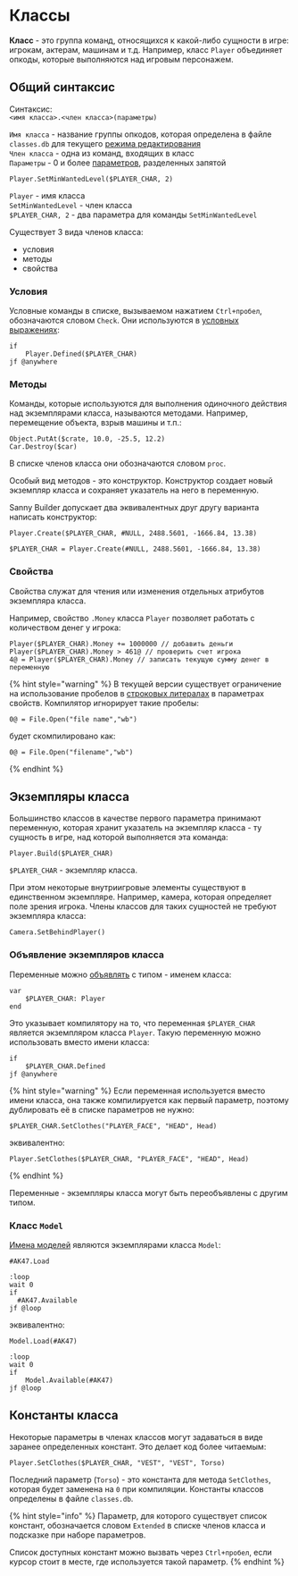 # Классы

**Класс** - это группа команд, относящихся к какой-либо сущности в игре: игрокам, актерам, машинам и т.д. Например, класс `Player` объединяет опкоды, которые выполняются над игровым персонажем.

## Общий синтаксис

Синтаксис:  
`<имя класса>.<член класса>(параметры)`

`Имя класса` - название группы опкодов, которая определена в файле `classes.db` для текущего [режима редактирования](../edit-modes.md)  
`Член класса` - одна из команд, входящих в класс  
`Параметры` - 0 и более [параметров](data-types.md), разделенных запятой

```text
Player.SetMinWantedLevel($PLAYER_CHAR, 2)
```

`Player` - имя класса  
`SetMinWantedLevel` - член класса   
`$PLAYER_CHAR, 2` - два параметра для команды `SetMinWantedLevel`

Существует 3 вида членов класса:

* условия
* методы
* свойства

### Условия 

Условные команды в списке, вызываемом нажатием `Ctrl+пробел`, обозначаются словом `Check`. Они используются в [условных выражениях](conditions.md):

```text
if
    Player.Defined($PLAYER_CHAR)
jf @anywhere
```

### Методы

Команды, которые используются для выполнения одиночного действия над экземплярами класса, называются методами. Например, перемещение объекта, взрыв машины и т.п.:

```text
Object.PutAt($crate, 10.0, -25.5, 12.2)
Car.Destroy($car)
```

В списке членов класса они обозначаются словом `proc`. 

Особый вид методов - это конструктор. Конструктор создает новый экземпляр класса и сохраняет указатель на него в переменную.

Sanny Builder допускает два эквивалентных друг другу варианта написать конструктор:

```text
Player.Create($PLAYER_CHAR, #NULL, 2488.5601, -1666.84, 13.38)
```

```text
$PLAYER_CHAR = Player.Create(#NULL, 2488.5601, -1666.84, 13.38)
```

### Свойства

Свойства служат для чтения или изменения отдельных атрибутов экземпляра класса.

Например, свойство `.Money` класса `Player` позволяет работать с количеством денег у игрока:

```text
Player($PLAYER_CHAR).Money += 1000000 // добавить деньги
Player($PLAYER_CHAR).Money > 461@ // проверить счет игрока
4@ = Player($PLAYER_CHAR).Money // записать текущую сумму денег в переменную
```

{% hint style="warning" %}
В текущей версии существует ограничение на использование пробелов в [строковых литералах](data-types.md#strokovye-literaly) в параметрах свойств. Компилятор игнорирует такие пробелы:

```text
0@ = File.Open("file name","wb")
```

будет скомпилировано как:

```text
0@ = File.Open("filename","wb")
```
{% endhint %}

## Экземпляры класса

Большинство классов в качестве первого параметра принимают переменную, которая хранит указатель на экземпляр класса - ту сущность в игре, над которой выполняется эта команда:

```text
Player.Build($PLAYER_CHAR)
```

`$PLAYER_CHAR` - экземпляр класса. 

При этом некоторые внутриигровые элементы существуют в единственном экземпляре. Например, камера, которая определяет поле зрения игрока. Члены классов для таких сущностей не требуют экземпляра класса:

```text
Camera.SetBehindPlayer()
```

### Объявление экземпляров класса

Переменные можно [объявлять](variables.md#konstrukciya-var-end) с типом - именем класса:

```text
var
    $PLAYER_CHAR: Player
end
```

Это указывает компилятору на то, что переменная `$PLAYER_CHAR` является экземпляром класса `Player`. Такую переменную можно использовать вместо имени класса:

```text
if
    $PLAYER_CHAR.Defined
jf @anywhere
```

{% hint style="warning" %}
Если переменная используется вместо имени класса, она также компилируется как первый параметр, поэтому дублировать её в списке параметров не нужно:

```text
$PLAYER_CHAR.SetClothes("PLAYER_FACE", "HEAD", Head)
```

эквивалентно:

```text
Player.SetClothes($PLAYER_CHAR, "PLAYER_FACE", "HEAD", Head)
```
{% endhint %}

Переменные - экземпляры класса могут быть переобъявлены с другим типом.

### Класс `Model` 

[Имена моделей](data-types.md#imena-modelei) являются экземплярами класса `Model`:

```text
#AK47.Load
  
:loop
wait 0
if
  #AK47.Available
jf @loop
```

эквивалентно:

```text
Model.Load(#AK47)

:loop
wait 0
if
    Model.Available(#AK47)
jf @loop
```

## Константы класса

Некоторые параметры в членах классов могут задаваться в виде заранее определенных констант. Это делает код более читаемым:

```text
Player.SetClothes($PLAYER_CHAR, "VEST", "VEST", Torso)
```

Последний параметр \(`Torso`\) - это константа для метода `SetClothes`, которая будет заменена на `0` при компиляции. Константы классов определены в файле `classes.db`.

{% hint style="info" %}
Параметр, для которого существует список констант, обозначается словом `Extended` в списке членов класса и подсказке при наборе параметров. 

Список доступных констант можно вызвать через `Ctrl+пробел`, если курсор стоит в месте, где используется такой параметр.
{% endhint %}


